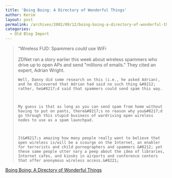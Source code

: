 ```yaml
---
title: 'Boing Boing: A Directory of Wonderful Things'
author: Kerim
layout: post
permalink: /archives/2002/09/12/boing-boing-a-directory-of-wonderful-things/
categories:
  - Old Blog Import
---
```


>   &#8220;Wireless FUD: Spammers *could* use WiFi<br /> <br /> ZDNet ran a story earlier this week about wireless spammers who drive up to open APs and send "millions of emails." They cited an expert, Adrian Wright. 
>   
>   
>     Well, Danny did some research on this (i.e., he asked Adrian), and he discovered that Adrian had said no such thing &#8212; rather, he&#8217;d said that spammers could send spam this way.
>   
>   
>   
>     My guess is that as long as you can send spam from home without having to put on pants, there&#8217;s no reason why you&#8217;d go through this stupid business of wardriving open wireless nodes to use as a spam launchpad.
>   
>   
>   
>     It&#8217;s amazing how many people really want to believe that open wireless is/will be a scourge on the Internet, an enabler for terrorists and child pornographers and spammers &#8212; yet these same people utter nary a peep about the idea of libraries, Internet cafes, and kiosks in airports and conference centers that offer anonymous wireless access.&#8221;
>   


<a href="http://boingboing.net/2002_09_01_archive.html#85424417" onclick="_gaq.push(['_trackEvent', 'outbound-article', 'http://boingboing.net/2002_09_01_archive.html#85424417', 'Boing Boing: A Directory of Wonderful Things']);" >Boing Boing: A Directory of Wonderful Things</a>


